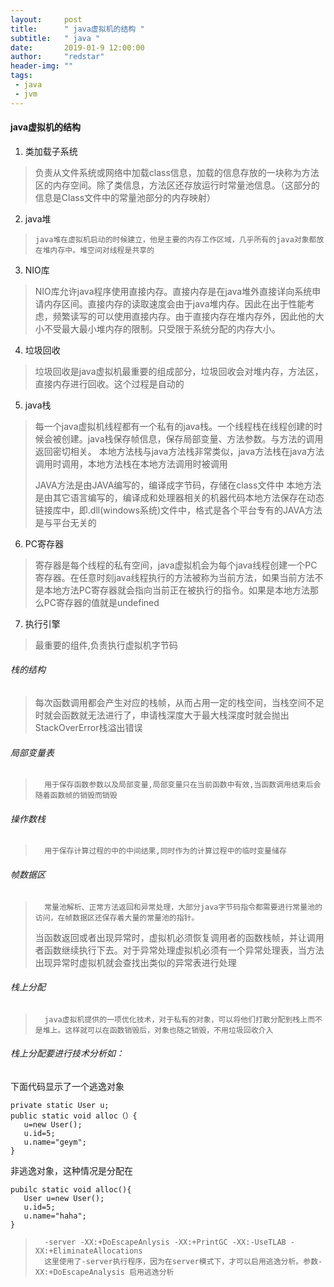 ```yaml
---
layout:     post
title:      " java虚拟机的结构 "
subtitle:   " java "
date:       2019-01-9 12:00:00
author:     "redstar"
header-img: ""
tags:
 - java
 - jvm
---
```



#### java虚拟机的结构

1. 类加载子系统
> 	负责从文件系统或网络中加载class信息，加载的信息存放的一块称为方法区的内存空间。除了类信息，方法区还存放运行时常量池信息。（这部分的信息是Class文件中的常量池部分的内存映射）
2. java堆
>     java堆在虚拟机启动的时候建立，他是主要的内存工作区域，几乎所有的java对象都放在堆内存中。堆空间对线程是共享的
3. NIO库
> 	NIO库允许java程序使用直接内存。直接内存是在java堆外直接详向系统申请内存区间。直接内存的读取速度会由于java堆内存。因此在出于性能考虑，频繁读写的可以使用直接内存。由于直接内存在堆内存外，因此他的大小不受最大最小堆内存的限制。只受限于系统分配的内存大小。
4. 垃圾回收
> 	垃圾回收是java虚拟机最重要的组成部分，垃圾回收会对堆内存，方法区，直接内存进行回收。这个过程是自动的
5. java栈
> 	每一个java虚拟机线程都有一个私有的java栈。一个线程栈在线程创建的时候会被创建。java栈保存帧信息，保存局部变量、方法参数。与方法的调用返回密切相关。
> 本地方法栈与java方法栈非常类似，java方法栈在java方法调用时调用，本地方法栈在本地方法调用时被调用
> 
> JAVA方法是由JAVA编写的，编译成字节码，存储在class文件中
> 本地方法是由其它语言编写的，编译成和处理器相关的机器代码本地方法保存在动态链接库中，即.dll(windows系统)文件中，格式是各个平台专有的JAVA方法是与平台无关的
6. PC寄存器
> 	寄存器是每个线程的私有空间，java虚拟机会为每个java线程创建一个PC寄存器。在任意时刻java线程执行的方法被称为当前方法，如果当前方法不是本地方法PC寄存器就会指向当前正在被执行的指令。如果是本地方法那么PC寄存器的值就是undefined
7. 执行引擎
> 	最重要的组件,负责执行虚拟机字节码

###### 栈的结构
>  每次函数调用都会产生对应的栈帧，从而占用一定的栈空间，当栈空间不足时就会函数就无法进行了，申请栈深度大于最大栈深度时就会抛出StackOverError栈溢出错误

###### 	局部变量表
> 		用于保存函数参数以及局部变量,局部变量只在当前函数中有效,当函数调用结束后会随着函数帧的销毁而销毁

###### 	操作数栈
> 		用于保存计算过程的中的中间结果,同时作为的计算过程中的临时变量储存

###### 	帧数据区
> 		常量池解析、正常方法返回和异常处理，大部分java字节码指令都需要进行常量池的访问，在帧数据区还保存着大量的常量池的指针。
> 当函数返回或者出现异常时，虚拟机必须恢复调用者的函数栈帧，并让调用者函数继续执行下去。对于异常处理虚拟机必须有一个异常处理表，当方法出现异常时虚拟机就会查找出类似的异常表进行处理

###### 	栈上分配
> 		java虚拟机提供的一项优化技术，对于私有的对象，可以将他们打散分配到栈上而不是堆上。这样就可以在函数销毁后，对象也随之销毁，不用垃圾回收介入
		
######  栈上分配要进行技术分析如：
下面代码显示了一个逃逸对象

```
private static User u;
public static void alloc（）{
   u=new User();
   u.id=5;
   u.name="geym";
}
```

非逃逸对象，这种情况是分配在

```
pubilc static void alloc(){
   User u=new User();
   u.id=5;
   u.name="haha";
}
```
> 		-server -XX:+DoEscapeAnlysis -XX:+PrintGC -XX:-UseTLAB -XX:+EliminateAllocations 
> 		这里使用了-server执行程序，因为在server模式下，才可以启用逃逸分析。参数-XX:+DoEscapeAnalysis 启用逃逸分析